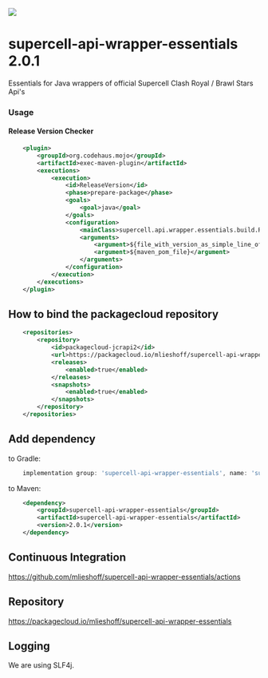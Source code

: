 [![](https://img.shields.io/badge/java-packagecloud.io-844fec.svg)](https://packagecloud.io/)

# supercell-api-wrapper-essentials 2.0.1
Essentials for Java wrappers of official Supercell Clash Royal / Brawl Stars Api's

### Usage

#### Release Version Checker 
```xml
    <plugin>
        <groupId>org.codehaus.mojo</groupId>
        <artifactId>exec-maven-plugin</artifactId>
        <executions>
            <execution>
                <id>ReleaseVersion</id>
                <phase>prepare-package</phase>
                <goals>
                    <goal>java</goal>
                </goals>
                <configuration>
                    <mainClass>supercell.api.wrapper.essentials.build.ReleaseVersionChecker</mainClass>
                    <arguments>
                        <argument>${file_with_version_as_simple_line_of_string}</argument>
                        <argument>${maven_pom_file}</argument>
                    </arguments>
                </configuration>
            </execution>
        </executions>
    </plugin>
```

## How to bind the packagecloud repository

```xml
    <repositories>
        <repository>
            <id>packagecloud-jcrapi2</id>
            <url>https://packagecloud.io/mlieshoff/supercell-api-wrapper-essentials/maven2</url>
            <releases>
                <enabled>true</enabled>
            </releases>
            <snapshots>
                <enabled>true</enabled>
            </snapshots>
        </repository>
    </repositories>
```

## Add dependency

to Gradle:
```groovy
    implementation group: 'supercell-api-wrapper-essentials', name: 'supercell-api-wrapper-essentials', version: '2.0.1'
```

to Maven:
```xml
    <dependency>
        <groupId>supercell-api-wrapper-essentials</groupId>
        <artifactId>supercell-api-wrapper-essentials</artifactId>
        <version>2.0.1</version>
    </dependency>
```

## Continuous Integration

https://github.com/mlieshoff/supercell-api-wrapper-essentials/actions

## Repository

https://packagecloud.io/mlieshoff/supercell-api-wrapper-essentials

## Logging

We are using SLF4j.

